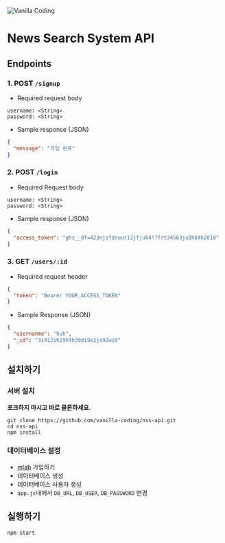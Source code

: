 ![Vanilla Coding](https://s3.ap-northeast-2.amazonaws.com/vanilla-coding/Assets/logo_regular%403x.png)

# News Search System API

## Endpoints

### 1. POST `/signup`
- Required request body
```
username: <String>
password: <String>
```
- Sample response (JSON)
```json
{
  "message": "가입 완료"
}
```
### 2. POST `/login`
- Required Request body
```
username: <String>
password: <String>
```
- Sample response (JSON)
```json
{
  "access_token": "ghs__df=423njsfdruur12jfjuh4!?frt34563ju8h84h2d10"
}
```
### 3. GET `/users/:id`
- Required request header
```json
{
  "token": "Bearer YOUR_ACCESS_TOKEN"
}
```
- Sample Response (JSON)
```json
{
  "usernanme": "huh",
  "_id": "3i4i2ih29hfh39di9e2js92wi9"
}
```

## 설치하기

### 서버 설치

**포크하지 마시고 바로 클론하세요.**

```
git clone https://github.com/vanilla-coding/nss-api.git
cd nss-api
npm install
```

### 데이터베이스 설정

* [mlab](https://mlab.com) 가입하기
* 데이터베이스 생성
* 데이터베이스 사용자 생성
* `app.js`내에서 `DB_URL`, `DB_USER`, `DB_PASSWORD` 변경

## 실행하기

```
npm start
```
